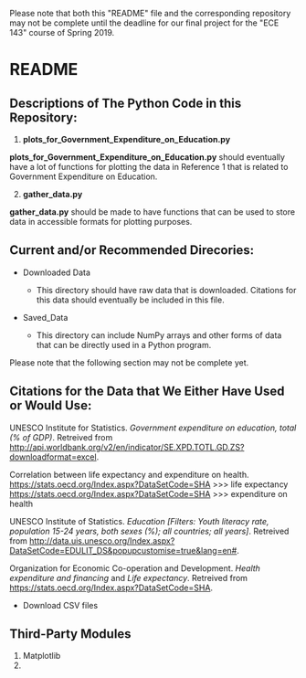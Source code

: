 Please note that both this "README" file and the corresponding repository may not be complete until the deadline for our final project for the "ECE 143" course of Spring 2019.

# README

## Descriptions of The Python Code in this Repository:

1. **plots_for_Government_Expenditure_on_Education.py**

**plots_for_Government_Expenditure_on_Education.py** should eventually have a lot of functions for plotting the data in Reference 1 that is related to Government Expenditure on Education.

2. **gather_data.py**

**gather_data.py** should be made to have functions that can be used to store data in accessible formats for plotting purposes.

## Current and/or Recommended Direcories:

* Downloaded Data

    * This directory should have raw data that is downloaded. Citations for this data should eventually be included in this file.

* Saved_Data
    * This directory can include NumPy arrays and other forms of data that can be directly used in a Python program.

Please note that the following section may not be complete yet.
## Citations for the Data that We Either Have Used or Would Use:



UNESCO Institute for Statistics. *Government expenditure on education, total (% of GDP)*. Retreived from http://api.worldbank.org/v2/en/indicator/SE.XPD.TOTL.GD.ZS?downloadformat=excel.

Correlation between life expectancy and expenditure on health.
https://stats.oecd.org/Index.aspx?DataSetCode=SHA   >>> life expectancy
https://stats.oecd.org/Index.aspx?DataSetCode=SHA  >>> expenditure on health


UNESCO Institute of Statistics. *Education [Filters: Youth literacy rate, population 15-24 years, both sexes (%); all countries; all years]*. Retreived from http://data.uis.unesco.org/Index.aspx?DataSetCode=EDULIT_DS&popupcustomise=true&lang=en#.


Organization for Economic Co-operation and Development. *Health expenditure and financing* and *Life expectancy*. Retreived from https://stats.oecd.org/Index.aspx?DataSetCode=SHA.
* Download CSV files

    

## Third-Party Modules

1. Matplotlib
1. 